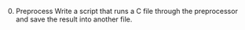 0. Preprocess
Write a script that runs a C file through the preprocessor and save the result into another file.
